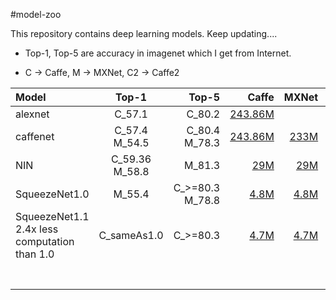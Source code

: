#model-zoo

This repository contains deep learning models. Keep updating....

* Top-1, Top-5 are accuracy in imagenet which I get from Internet.

* C -> Caffe, M -> MXNet, C2 -> Caffe2


| Model | Top-1 | Top-5 | Caffe | MXNet | Caffe2 |
|:-----|:------:|------:|------:|------:|------:|
| alexnet | C_57.1 | C_80.2 | [243.86M](https://github.com/BVLC/caffe/tree/master/models/bvlc_alexnet) |  |  |
| caffenet | C_57.4 M_54.5 | C_80.4 M_78.3 | [243.86M](https://github.com/BVLC/caffe/tree/master/models/bvlc_reference_caffenet) | [233M](https://github.com/dmlc/mxnet-model-gallery/blob/master/imagenet-1k-caffenet.md) |  |
| NIN | C_59.36 M_58.8 | M_81.3 | [29M](https://gist.github.com/mavenlin/d802a5849de39225bcc6) | [29M](https://github.com/dmlc/mxnet-model-gallery/blob/master/imagenet-1k-nin.md) | |
| SqueezeNet1.0| M_55.4 | C_>=80.3 M_78.8 | [4.8M](https://github.com/DeepScale/SqueezeNet) | [4.8M](https://github.com/dmlc/mxnet-model-gallery/blob/master/imagenet-1k-squeezenet.md) | |
| SqueezeNet1.1 2.4x less computation than 1.0 | C_sameAs1.0 | C_>=80.3 | [4.7M](https://github.com/DeepScale/SqueezeNet/tree/master/SqueezeNet_v1.1)  | [4.7M](http://data.dmlc.ml/models/imagenet/squeezenet/) | |
| | | | | | |
| | | | | | |
| | | | | | |
| | | | | | |
| | | | | | |
| | | | | | |
| | | | | | |

